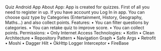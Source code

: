 Quiz Android App
About App:
App is created for quizzes. First of all you need to register in up. If you have account you Log In in app. You can choose quiz type by Categories (Entertainment, History, Geography, Maths…) and also collect points. 
Features:
•	You can filter questions by categories.
•	You can retake quiz to improve score.
•	You can collect points. 
Permissions:
•	Only Internet Access
Technologies:
•	Kotlin
•	Clean Architecture 
•	Repository Pattern
•	Navigation Graph
•	Safe Args
•	Retrofit
•	Moshi
•	Dagger Hilt
•	OkHttp Logger Interceptor
•	FireBase

